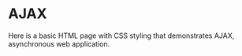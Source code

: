 # AJAX
 
Here is a basic HTML page with CSS styling that demonstrates AJAX, asynchronous web application. 
